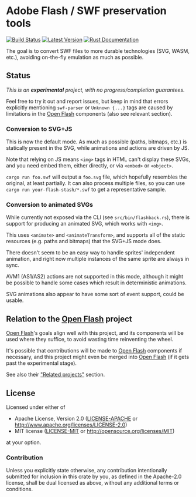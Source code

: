 # Adobe Flash / SWF preservation tools

[![Build Status](https://travis-ci.com/lykenware/flashback.svg?branch=master)](https://travis-ci.com/lykenware/flashback)
[![Latest Version](https://img.shields.io/crates/v/flashback.svg)](https://crates.io/crates/flashback)
[![Rust Documentation](https://img.shields.io/badge/api-rustdoc-blue.svg)](https://docs.rs/flashback)

The goal is to convert SWF files to more durable technologies (SVG, WASM, etc.),
avoiding on-the-fly emulation as much as possible.

## Status

*This is an **experimental** project, with no progress/completion guarantees.*

Feel free to try it out and report issues, but keep in mind that errors
explicitly mentioning `swf-parser` or `Unknown {...}` tags are caused
by limitations in the [Open Flash] components (also see relevant section).

### Conversion to SVG+JS

This is now the default mode. As much as possible (paths, bitmaps, etc.) is
statically present in the SVG, while animations and actions are driven by JS.

Note that relying on JS means `<img>` tags in HTML can't display these SVGs,
and you need embed them, either directly, or via `<embed>` or `<object>`.

`cargo run foo.swf` will output a `foo.svg` file, which hopefully resembles
the original, at least partially. It can also process multiple files, so you
can use `cargo run your-flash-stash/*.swf` to get a representative sample.

### Conversion to animated SVGs

While currently not exposed via the CLI (see `src/bin/flashback.rs`), there
is support for producing an animated SVG, which works with `<img>`.

This uses `<animate>` and `<animateTransform>`, and supports all of the
static resources (e.g. paths and bitmaps) that the SVG+JS mode does.

There doesn't seem to be an easy way to handle sprites' independent animation,
and right now multiple instances of the same sprite are always in sync.

AVM1 (AS1/AS2) actions are not supported in this mode, although it might be
possible to handle some cases which result in deterministic animations.

SVG animations also appear to have some sort of event support, could be usable.

## Relation to the [Open Flash] project

[Open Flash]'s goals align well with this project, and its components will be
used where they suffice, to avoid wasting time reinventing the wheel.

It's possible that contributions will be made to [Open Flash] components if
necessary, and this project might even be merged into [Open Flash]
(if it gets past the experimental stage).

See also their ["Related projects"](https://github.com/open-flash/open-flash#related-projects) section.

[Open Flash]: https://github.com/open-flash/open-flash#open-flash

## License

Licensed under either of

 * Apache License, Version 2.0 ([LICENSE-APACHE](LICENSE-APACHE) or http://www.apache.org/licenses/LICENSE-2.0)
 * MIT license ([LICENSE-MIT](LICENSE-MIT) or http://opensource.org/licenses/MIT)

at your option.

### Contribution

Unless you explicitly state otherwise, any contribution intentionally submitted
for inclusion in this crate by you, as defined in the Apache-2.0 license, shall
be dual licensed as above, without any additional terms or conditions.
